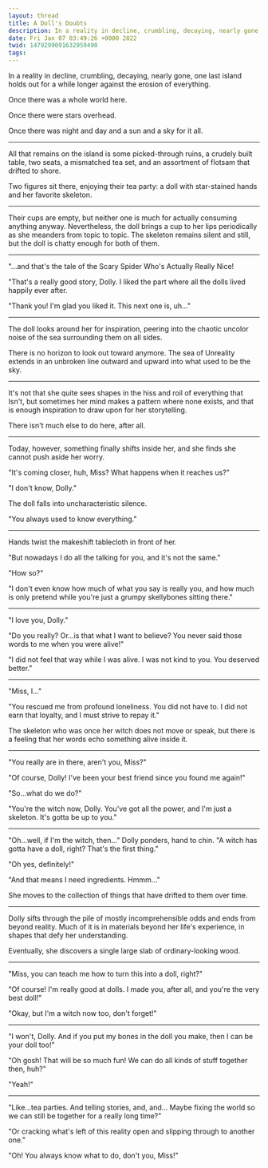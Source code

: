 ```yaml
---
layout: thread
title: A Doll's Doubts
description: In a reality in decline, crumbling, decaying, nearly gone, one last island ho...
date: Fri Jan 07 03:49:26 +0000 2022
twid: 1479299091632959490
tags:
---
```

<article class="thread">
<section class="tweet">
<p>In a reality in decline, crumbling, decaying, nearly gone, one last island holds out for a while longer against the erosion of everything.</p>
<p>Once there was a whole world here.</p>
<p>Once there were stars overhead.</p>
<p>Once there was night and day and a sun and a sky for it all.</p>
</section>
<hr class="tweet_sep">
<section class="tweet">
<p>All that remains on the island is some picked-through ruins, a crudely built table, two seats, a mismatched tea set, and an assortment of flotsam that drifted to shore.</p>
<p>Two figures sit there, enjoying their tea party: a doll with star-stained hands and her favorite skeleton.</p>
</section>
<hr class="tweet_sep">
<section class="tweet">
<p>Their cups are empty, but neither one is much for actually consuming anything anyway. Nevertheless, the doll brings a cup to her lips periodically as she meanders from topic to topic. The skeleton remains silent and still, but the doll is chatty enough for both of them.</p>
</section>
<hr class="tweet_sep">
<section class="tweet">
<p>"...and that's the tale of the Scary Spider Who's Actually Really Nice!</p>
<p>"That's a really good story, Dolly. I liked the part where all the dolls lived happily ever after.</p>
<p>"Thank you! I'm glad you liked it. This next one is, uh..."</p>
</section>
<hr class="tweet_sep">
<section class="tweet">
<p>The doll looks around her for inspiration, peering into the chaotic uncolor noise of the sea surrounding them on all sides.</p>
<p>There is no horizon to look out toward anymore. The sea of Unreality extends in an unbroken line outward and upward into what used to be the sky.</p>
</section>
<hr class="tweet_sep">
<section class="tweet">
<p>It's not that she quite sees shapes in the hiss and roil of everything that Isn't, but sometimes her mind makes a pattern where none exists, and that is enough inspiration to draw upon for her storytelling.</p>
<p>There isn't much else to do here, after all.</p>
</section>
<hr class="tweet_sep">
<section class="tweet">
<p>Today, however, something finally shifts inside her, and she finds she cannot push aside her worry.</p>
<p>"It's coming closer, huh, Miss? What happens when it reaches us?"</p>
<p>"I don't know, Dolly."</p>
<p>The doll falls into uncharacteristic silence.</p>
<p>"You always used to know everything."</p>
</section>
<hr class="tweet_sep">
<section class="tweet">
<p>Hands twist the makeshift tablecloth in front of her.</p>
<p>"But nowadays I do all the talking for you, and it's not the same."</p>
<p>"How so?"</p>
<p>"I don't even know how much of what you say is really you, and how much is only pretend while you're just a grumpy skellybones sitting there."</p>
</section>
<hr class="tweet_sep">
<section class="tweet">
<p>"I love you, Dolly."</p>
<p>"Do you really? Or...is that what I want to believe? You never said those words to me when you were alive!"</p>
<p>"I did not feel that way while I was alive. I was not kind to you. You deserved better."</p>
</section>
<hr class="tweet_sep">
<section class="tweet">
<p>"Miss, I..."</p>
<p>"You rescued me from profound loneliness. You did not have to. I did not earn that loyalty, and I must strive to repay it."</p>
<p>The skeleton who was once her witch does not move or speak, but there is a feeling that her words echo something alive inside it.</p>
</section>
<hr class="tweet_sep">
<section class="tweet">
<p>"You really are in there, aren't you, Miss?"</p>
<p>"Of course, Dolly! I've been your best friend since you found me again!"</p>
<p>"So...what do we do?"</p>
<p>"You're the witch now, Dolly. You've got all the power, and I'm just a skeleton. It's gotta be up to you."</p>
</section>
<hr class="tweet_sep">
<section class="tweet">
<p>"Oh...well, if I'm the witch, then..." Dolly ponders, hand to chin. "A witch has gotta have a doll, right? That's the first thing."</p>
<p>"Oh yes, definitely!"</p>
<p>"And that means I need ingredients. Hmmm..."</p>
<p>She moves to the collection of things that have drifted to them over time.</p>
</section>
<hr class="tweet_sep">
<section class="tweet">
<p>Dolly sifts through the pile of mostly incomprehensible odds and ends from beyond reality. Much of it is in materials beyond her life's experience, in shapes that defy her understanding.</p>
<p>Eventually, she discovers a single large slab of ordinary-looking wood.</p>
</section>
<hr class="tweet_sep">
<section class="tweet">
<p>"Miss, you can teach me how to turn this into a doll, right?"</p>
<p>"Of course! I'm really good at dolls. I made you, after all, and you're the very best doll!"</p>
<p>"Okay, but I'm a witch now too, don't forget!"</p>
</section>
<hr class="tweet_sep">
<section class="tweet">
<p>"I won't, Dolly. And if you put my bones in the doll you make, then I can be your doll too!"</p>
<p>"Oh gosh! That will be so much fun! We can do all kinds of stuff together then, huh?"</p>
<p>"Yeah!"</p>
</section>
<hr class="tweet_sep">
<section class="tweet">
<p>"Like...tea parties. And telling stories, and, and... Maybe fixing the world so we can still be together for a really long time?"</p>
<p>"Or cracking what's left of this reality open and slipping through to another one."</p>
<p>"Oh! You always know what to do, don't you, Miss!"</p>
</section>
</article>
